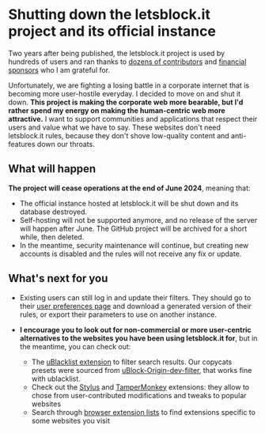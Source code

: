 # Shutting down the letsblock.it project and its official instance

Two years after being published, the letsblock.it project is used by hundreds of users and ran thanks to
[dozens of contributors](https://github.com/letsblockit/letsblockit/?tab=readme-ov-file#thanks-to-our-contributors)
and [financial sponsors](https://opencollective.com/letsblockit#section-contributors) who I am grateful for.

Unfortunately, we are fighting a losing battle in a corporate internet that is becoming more user-hostile everyday.
I decided to move on and shut it down. **This project is making the corporate web more bearable, but I'd rather spend
my energy on making the human-centric web more attractive.** I want to support communities and applications that respect
their users and value what we have to say. These websites don't need letsblock.it rules, because they don't shove
low-quality content and anti-features down our throats.

## What will happen

**The project will cease operations at the end of June 2024**, meaning that:

  - The official instance hosted at letsblock.it will be shut down and its database destroyed.
  - Self-hosting will not be supported anymore, and no release of the server will happen after June. The GitHub
    project will be archived for a short while, then deleted.
  - In the meantime, security maintenance will continue, but creating new accounts is disabled and the rules will not receive any fix or update.

## What's next for you

- Existing users can still log in and update their filters. They should go to their [user preferences page](/user/account) and
  download a generated version of their rules, or export their parameters to use on another instance.

- **I encourage you to look out for non-commercial or more user-centric alternatives to the websites
  you have been using letsblock.it for**, but in the meantime, you can check out:

  - The [uBlacklist extension](https://iorate.github.io/ublacklist/) to filter search results.
    Our copycats presets were sourced from [uBlock-Origin-dev-filter](https://github.com/quenhus/uBlock-Origin-dev-filter),
    that works fine with ublacklist.
  - Check out the [Stylus](https://addons.mozilla.org/fr/firefox/addon/styl-us/) and
    [TamperMonkey](https://addons.mozilla.org/fr/firefox/addon/tampermonkey) extensions: they allow to chose from
    user-contributed modifications and tweaks to popular websites
  - Search through [browser extension lists](https://addons.mozilla.org/fr/firefox/) to find extensions specific
    to some websites you visit
